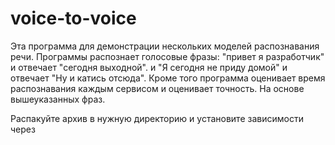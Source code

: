 # voice-to-voice
Эта программа для демонстрации нескольких моделей распознавания речи. 
Программы распознает голосовые фразы:
"привет я разработчик" и отвечает "сегодня выходной".
и "Я сегодня не приду домой" и отвечает "Ну и катись отсюда".
Кроме того программа оценивает время распознавания каждым сервисом и оценивает точность. На основе вышеуказанных фраз. 

Распакуйте архив в нужную директорию и установите зависимости через 
